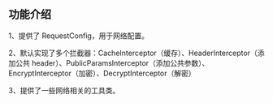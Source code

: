 ## 功能介绍

1、提供了 RequestConfig，用于网络配置。

2、默认实现了多个拦截器：CacheInterceptor（缓存）、HeaderInterceptor（添加公共 header）、PublicParamsInterceptor（添加公共参数）、EncryptInterceptor（加密）、DecryptInterceptor（解密）

3、提供了一些网络相关的工具类。